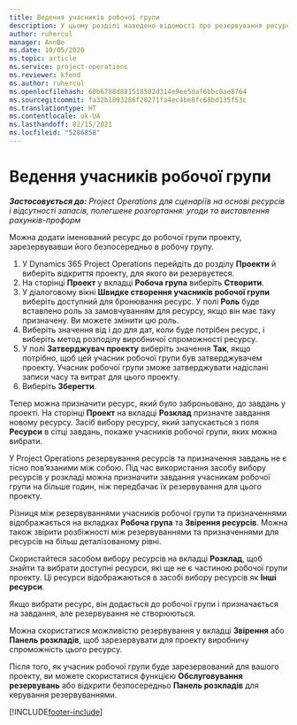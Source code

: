 ```yaml
---
title: Ведення учасників робочої групи
description: У цьому розділі наведено відомості про резервування ресурсів для робочих груп проекту та призначення їх завдань.
author: ruhercul
manager: AnnBe
ms.date: 10/05/2020
ms.topic: article
ms.service: project-operations
ms.reviewer: kfend
ms.author: ruhercul
ms.openlocfilehash: 60b6788d881518502d314e9ee5daf6bbc0ae8764
ms.sourcegitcommit: fa32b1893286f20271fa4ec4be8fc68bd135f53c
ms.translationtype: HT
ms.contentlocale: uk-UA
ms.lasthandoff: 02/15/2021
ms.locfileid: "5286858"
---
```

# <a name="maintain-team-members"></a>Ведення учасників робочої групи

_**Застосовується до:** Project Operations для сценаріїв на основі ресурсів і відсутності запасів, полегшене розгортання: угоди та виставлення рахунків-проформ_

Можна додати іменований ресурс до робочої групи проекту, зарезервувавши його безпосередньо в робочу групу.

1. У Dynamics 365 Project Operations перейдіть до розділу **Проекти** й виберіть відкриття проекту, для якого ви резервуєтеся.
2. На сторінці **Проект** у вкладці **Робоча група** виберіть **Створити**. 
3. У діалоговому вікні **Швидке створення учасників робочої групи** виберіть доступний для бронювання ресурс. У полі **Роль** буде вставлено роль за замовчуванням для ресурсу, якщо він має таку призначену. Ви можете змінити цю роль. 
4. Виберіть значення від і до для дат, коли буде потрібен ресурс, і виберіть метод розподілу виробничої спроможності ресурсу. 
5. У полі **Затверджувач проекту** виберіть значення **Так**, якщо потрібно, щоб цей учасник робочої групи був затверджувачем проекту. Учасник робочої групи зможе затверджувати надіслані записи часу та витрат для цього проекту. 
6. Виберіть **Зберегти**.

Тепер можна призначити ресурс, який було заброньовано, до завдань у проекті. На сторінці **Проект** на вкладці **Розклад** призначте завдання новому ресурсу. Засіб вибору ресурсу, який запускається з поля **Ресурси** в сітці завдань, покаже учасників робочої групи, яких можна вибрати.


У Project Operations резервування ресурсів та призначення завдань не є тісно пов’язаними між собою. Під час використання засобу вибору ресурсів у розкладі можна призначити завдання учасникам робочої групи на більше годин, ніж передбачає їх резервування для цього проекту.

Різниця між резервуваннями учасників робочої групи та призначеннями відображається на вкладках **Робоча група** та **Звірення ресурсів**. Можна також звірити розбіжності між резервуваннями та призначеннями для ресурсів на більш деталізованому рівні.

Скористайтеся засобом вибору ресурсів на вкладці **Розклад**, щоб знайти та вибрати доступні ресурси, які ще не є частиною робочої групи проекту. Ці ресурси відображаються в засобі вибору ресурсів як **Інші ресурси**.

Якщо вибрати ресурс, він додається до робочої групи і призначається на завдання, але резервування не створюються.

Можна скористатися можливістю резервування у вкладці **Звірення** або **Панель розкладів**, щоб зарезервувати для проекту виробничу спроможність цього ресурсу.

Після того, як учасник робочої групи буде зарезервований для вашого проекту, ви можете скористатися функцією **Обслуговування резервувань** або відкрити безпосередньо **Панель розкладів** для керування резервуваннями.


[!INCLUDE[footer-include](../includes/footer-banner.md)]